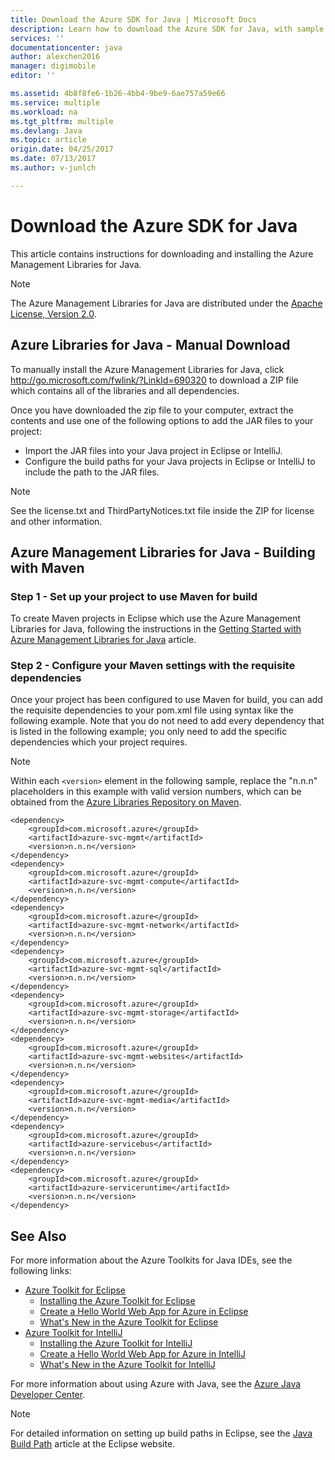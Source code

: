 ```yaml
---
title: Download the Azure SDK for Java | Microsoft Docs
description: Learn how to download the Azure SDK for Java, with sample code provided for Maven projects.
services: ''
documentationcenter: java
author: alexchen2016
manager: digimobile
editor: ''

ms.assetid: 4b8f8fe6-1b26-4bb4-9be9-6ae757a59e66
ms.service: multiple
ms.workload: na
ms.tgt_pltfrm: multiple
ms.devlang: Java
ms.topic: article
origin.date: 04/25/2017
ms.date: 07/13/2017
ms.author: v-junlch

---
```

# Download the Azure SDK for Java
This article contains instructions for downloading and installing the Azure Management Libraries for Java.

> [!NOTE]
> The Azure Management Libraries for Java are distributed under the [Apache License, Version 2.0][license].
>

## Azure Libraries for Java - Manual Download
To manually install the Azure Management Libraries for Java, click <http://go.microsoft.com/fwlink/?LinkId=690320> to download a ZIP file which contains all of the libraries and all dependencies.

Once you have downloaded the zip file to your computer, extract the contents and use one of the following options to add the JAR files to your project:

- Import the JAR files into your Java project in Eclipse or IntelliJ.
- Configure the build paths for your Java projects in Eclipse or IntelliJ to include the path to the JAR files.

> [!NOTE]
> See the license.txt and ThirdPartyNotices.txt file inside the ZIP for license and other information.
>

## Azure Management Libraries for Java - Building with Maven
### Step 1 - Set up your project to use Maven for build
To create Maven projects in Eclipse which use the Azure Management Libraries for Java, following the instructions in the [Getting Started with Azure Management Libraries for Java][maven-getting-started] article.

### Step 2 - Configure your Maven settings with the requisite dependencies
Once your project has been configured to use Maven for build, you can add the requisite dependencies to your pom.xml file using syntax like the following example. Note that you do not need to add every dependency that is listed in the following example; you only need to add the specific dependencies which your project requires.

> [!NOTE]
> Within each `<version>` element in the following sample, replace the "n.n.n" placeholders in this example with valid version numbers, which can be obtained from the [Azure Libraries Repository on Maven].
>
>

    <dependency>
        <groupId>com.microsoft.azure</groupId>
        <artifactId>azure-svc-mgmt</artifactId>
        <version>n.n.n</version>
    </dependency>
    <dependency>
        <groupId>com.microsoft.azure</groupId>
        <artifactId>azure-svc-mgmt-compute</artifactId>
        <version>n.n.n</version>
    </dependency>
    <dependency>
        <groupId>com.microsoft.azure</groupId>
        <artifactId>azure-svc-mgmt-network</artifactId>
        <version>n.n.n</version>
    </dependency>
    <dependency>
        <groupId>com.microsoft.azure</groupId>
        <artifactId>azure-svc-mgmt-sql</artifactId>
        <version>n.n.n</version>
    </dependency>
    <dependency>
        <groupId>com.microsoft.azure</groupId>
        <artifactId>azure-svc-mgmt-storage</artifactId>
        <version>n.n.n</version>
    </dependency>
    <dependency>
        <groupId>com.microsoft.azure</groupId>
        <artifactId>azure-svc-mgmt-websites</artifactId>
        <version>n.n.n</version>
    </dependency>
    <dependency>
        <groupId>com.microsoft.azure</groupId>
        <artifactId>azure-svc-mgmt-media</artifactId>
        <version>n.n.n</version>
    </dependency>
    <dependency>
        <groupId>com.microsoft.azure</groupId>
        <artifactId>azure-servicebus</artifactId>
        <version>n.n.n</version>
    </dependency>
    <dependency>
        <groupId>com.microsoft.azure</groupId>
        <artifactId>azure-serviceruntime</artifactId>
        <version>n.n.n</version>
    </dependency>

## See Also
For more information about the Azure Toolkits for Java IDEs, see the following links:

- [Azure Toolkit for Eclipse]
  - [Installing the Azure Toolkit for Eclipse]
  - [Create a Hello World Web App for Azure in Eclipse]
  - [What's New in the Azure Toolkit for Eclipse]
- [Azure Toolkit for IntelliJ]
  - [Installing the Azure Toolkit for IntelliJ]
  - [Create a Hello World Web App for Azure in IntelliJ]
  - [What's New in the Azure Toolkit for IntelliJ]

For more information about using Azure with Java, see the [Azure Java Developer Center].

> [!NOTE]
> For detailed information on setting up build paths in Eclipse, see the [Java Build Path] article at the Eclipse website.
>

<!-- URL List -->

[Azure Toolkit for Eclipse]: ./azure-toolkit-for-eclipse.md
[Azure Toolkit for IntelliJ]: ./azure-toolkit-for-intellij.md
[Create a Hello World Web App for Azure in Eclipse]: ./app-service-web/app-service-web-eclipse-create-hello-world-web-app.md
[Create a Hello World Web App for Azure in IntelliJ]: ./app-service-web/app-service-web-intellij-create-hello-world-web-app.md
[Installing the Azure Toolkit for Eclipse]: ./azure-toolkit-for-eclipse-installation.md
[Installing the Azure Toolkit for IntelliJ]: ./azure-toolkit-for-intellij-installation.md
[What's New in the Azure Toolkit for Eclipse]: ./azure-toolkit-for-eclipse-whats-new.md
[What's New in the Azure Toolkit for IntelliJ]: ./azure-toolkit-for-intellij-whats-new.md

[Azure Java Developer Center]:/develop/java/
[Azure Libraries Repository on Maven]: http://go.microsoft.com/fwlink/?LinkID=286274
[Java Build Path]: http://help.eclipse.org/luna/index.jsp?topic=%2Forg.eclipse.jdt.doc.user%2Freference%2Fref-properties-build-path.htm
[license]: http://www.apache.org/licenses/LICENSE-2.0.html
[maven-getting-started]: http://go.microsoft.com/fwlink/?LinkID=622998

